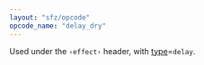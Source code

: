 ```yaml
---
layout: "sfz/opcode"
opcode_name: "delay_dry"
---
```

Used under the `‹effect›` header, with [type]=`delay`.


[type]: type#delay
